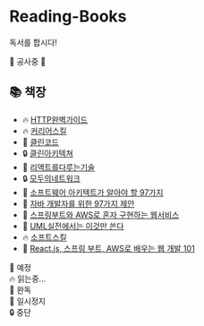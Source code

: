# Reading-Books
독서를 합시다!  


🚧 공사중 🚧

## 📚 책장

- 🔥 [HTTP완벽가이드]()
- 🔥 [커리어스킬]()
- 🔖 [클린코드]()
- 🔒 [클린아키텍쳐]()
- 🔖 [리액트를다루는기술]()
- 🔒 [모두의네트워크]()
- 🔖 [소프트웨어 아키텍트가 알아야 할 97가지]()
- 🔖 [자바 개발자를 위한 97가지 제안]()
- 🔖 [스프링부트와 AWS로 혼자 구현하는 웹서비스]()
- 🔖 [UML실전에서는 이것만 쓴다]()
- 🔥 [소프트스킬]()
- 🎯 [React.js, 스프링 부트, AWS로 배우는 웹 개발 101]()


🔖 예정  
🔥  읽는중...  
🎉 완독  
💬 일시정지  
🔒  중단
